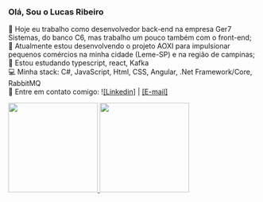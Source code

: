 ### Olá, Sou o Lucas Ribeiro

🔭 Hoje eu trabalho como desenvolvedor back-end na empresa Ger7 Sistemas, do banco C6, mas trabalho um pouco também com o front-end; <br>
🚀 Atualmente estou desenvolvendo o projeto AOXI para impulsionar pequenos comércios na minha cidade (Leme-SP) e na região de campinas;<br>
🌱 Estou estudando typescript, react, Kafka<br>
💻 Minha stack: C#, JavaScript, Html, CSS, Angular, .Net Framework/Core, RabbitMQ <br>
📧   Entre em contato comigo: !<a href="https://www.linkedin.com/in/lucas-gomes020/">[Linkedin]</a> | <a href="mailto:lucas-ribeiro.silva@unesp.br">[E-mail]</a>



<div dir="auto">
  <a href="https://github.com/lucasribeirog">
  <img height="180em" src="https://github-readme-stats.vercel.app/api?username=lucasribeirog&amp;show_icons=true&amp;theme=dark&amp;include_all_commits=true&amp;count_private=true" style="max-width: 100%;">
  <img height="180em" src="https://github-readme-stats.vercel.app/api/top-langs/?username=lucasribeirog&amp;layout=compact&amp;langs_count=7&amp;theme=dark&amp" style="max-width: 100%;">
</a></div>
